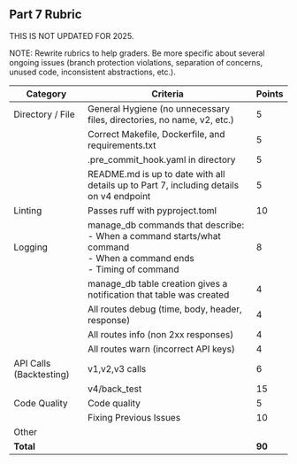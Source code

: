## Part 7 Rubric

THIS IS NOT UPDATED FOR 2025.

NOTE: Rewrite rubrics to help graders. Be more specific about several ongoing issues (branch protection violations, separation of concerns, unused code, inconsistent abstractions, etc.).


| Category | Criteria | Points |
|----------|----------|---------|
| Directory / File | General Hygiene (no unnecessary files, directories, no name, v2, etc.) | 5 |
| | Correct Makefile, Dockerfile, and requirements.txt | 5 |
| | .pre_commit_hook.yaml in directory | 5 |
| | README.md is up to date with all details up to Part 7, including details on v4 endpoint | 5 |
| Linting | Passes ruff with pyproject.toml | 10 |
| Logging | manage_db commands that describe: <br>- When a command starts/what command<br>- When a command ends<br>- Timing of command | 8 |
| | manage_db table creation gives a notification that table was created | 4 |
| | All routes debug (time, body, header, response) | 4 |
| | All routes info (non 2xx responses) | 4 |
| | All routes warn (incorrect API keys) | 4 |
| API Calls (Backtesting) | v1,v2,v3 calls | 6 |
| | v4/back_test | 15 |
| Code Quality | Code quality | 5 |
| | Fixing Previous Issues | 10 |
| Other | | |
| **Total** | | **90** |